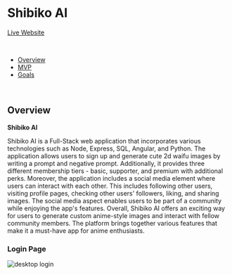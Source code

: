# Shibiko AI

[Live Website](https://shibiko.ai/)

<br />

- [Overview](#Overview)
- [MVP](#MVP)
- [Goals](#Goals)

<br>

## Overview
**Shibiko AI**

Shibiko AI is a Full-Stack web application that incorporates various technologies such as Node, Express, SQL, Angular, and Python. The application allows users to sign up and generate cute 2d waifu images by writing a prompt and negative prompt.
Additionally, it provides three different membership tiers - basic, supporter, and premium with additional perks.
Moreover, the application includes a social media element where users can interact with each other. This includes following other users, visiting profile pages, checking other users' followers, liking, and sharing images. 
The social media aspect enables users to be part of a community while enjoying the app's features.
Overall, Shibiko AI offers an exciting way for users to generate custom anime-style images and interact with fellow community members. 
The platform brings together various features that make it a must-have app for anime enthusiasts.


### Login Page
![desktop login](https://i.imgur.com/BG1C7fd.png)
